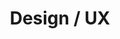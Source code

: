 ---
layout: page
title: Design / UX
slug: design-ux
summary: |
  Through concepting, iterative wireframing and eventual theme-building we design with purpose that is relevant to our clients' audiences. We provide custom responsive designs leveraging the best of the myriad web frameworks that enable us to prototype and build quickly. When it is the right fit, we partner with a design agency we've established a relationship with.
icon: "icon-image"
weight: 2

---